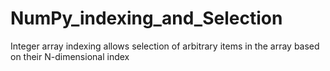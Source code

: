 # NumPy_indexing_and_Selection
Integer array indexing allows selection of arbitrary items in the array based on their N-dimensional index
